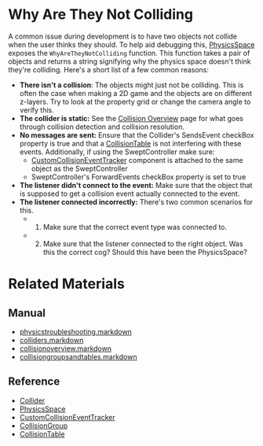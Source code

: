 # Why Are They Not Colliding
A common issue during development is to have two objects not collide when the user thinks they should. To help aid debugging this, [PhysicsSpace](https://plasmaengine.github.io/PlasmaDocs/Manual/physics/physicstroubleshooting/physicsspace.markdown) exposes the `WhyAreTheyNotColliding` function. This function takes a pair of objects and returns a string signifying why the physics space doesn't think they're colliding. Here's a short list of a few common reasons:
 - **There isn't a collision**: The objects might just not be colliding. This is often the case when making a 2D game and the objects are on different z-layers. Try to look at the property grid or change the camera angle to verify this.
 - **The collider is static:** See the [Collision Overview](https://plasmaengine.github.io/PlasmaDocs/Manual/physics/physicstroubleshooting/collisionoverview.markdown) page for what goes through collision detection and collision resolution.
 - **No messages are sent:** Ensure that the Collider's SendsEvent checkBox property is true and that a [CollisionTable](https://plasmaengine.github.io/PlasmaDocs/Manual/physics/physicstroubleshooting/collisionoverview/collisiongroupsandtables.markdown) is not interfering with these events. Additionally, if using the SweptController make sure:
    - [CustomCollisionEventTracker](https://github.com/PlasmaEngine/PlasmaDocs/tree/master/docs/C%2B%2B/code_reference/class_reference/customcollisioneventtracker.markdown) component is attached to the same object as the SweptController
    - SweptController's ForwardEvents checkBox property is set to true
 - **The listener didn't connect to the event:** Make sure that the object that is supposed to get a collision event actually connected to the event.
 - **The listener connected incorrectly:** There's two common scenarios for this.
   - 1. Make sure that the correct event type was connected to.
   - 2. Make sure that the listener connected to the right object. Was this the correct cog? Should this have been the PhysicsSpace?

# Related Materials
## Manual
- [physicstroubleshooting.markdown](https://plasmaengine.github.io/PlasmaDocs/Manual/physics/physicstroubleshooting.markdown)
- [colliders.markdown](https://plasmaengine.github.io/PlasmaDocs/Manual/physics/physicstroubleshooting/colliders.markdown)
- [collisionoverview.markdown](https://plasmaengine.github.io/PlasmaDocs/Manual/physics/physicstroubleshooting/collisionoverview.markdown)
- [collisiongroupsandtables.markdown](https://plasmaengine.github.io/PlasmaDocs/Manual/physics/physicstroubleshooting/collisionoverview/collisiongroupsandtables.markdown)

## Reference
- [Collider](https://github.com/PlasmaEngine/PlasmaDocs/tree/master/docs/C%2B%2B/code_reference/class_reference/collider.markdown)
- [PhysicsSpace](https://github.com/PlasmaEngine/PlasmaDocs/tree/master/docs/C%2B%2B/code_reference/class_reference/physicsspace.markdown)
- [CustomCollisionEventTracker](https://github.com/PlasmaEngine/PlasmaDocs/tree/master/docs/C%2B%2B/code_reference/class_reference/customcollisioneventtracker.markdown)
- [CollisionGroup](https://github.com/PlasmaEngine/PlasmaDocs/tree/master/docs/C%2B%2B/code_reference/class_reference/collisiongroup.markdown)
- [CollisionTable](https://github.com/PlasmaEngine/PlasmaDocs/tree/master/docs/C%2B%2B/code_reference/class_reference/collisiontable.markdown) 

 